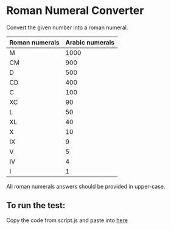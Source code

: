 # Roman Numeral Converter

Convert the given number into a roman numeral.

| **Roman numerals** |	**Arabic numerals** |
|--------------------|----------------------|
| M | 1000 |
| CM | 900 |
| D | 500 |
| CD | 400 |
| C | 100 |
| XC | 90 |
| L | 50 |
| XL | 40 |
| X | 10 |
| IX | 9 |
| V | 5 |
| IV | 4 |
| I | 1 |

All roman numerals answers should be provided in upper-case.

## To run the test:

Copy the code from script.js and paste into [here](https://www.freecodecamp.org/learn/javascript-algorithms-and-data-structures/javascript-algorithms-and-data-structures-projects/roman-numeral-converter)
